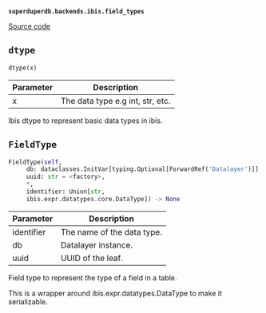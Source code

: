 **`superduperdb.backends.ibis.field_types`** 

[Source code](https://github.com/SuperDuperDB/superduperdb/blob/main/superduperdb/backends/ibis/field_types.py)

## `dtype` 

```python
dtype(x)
```
| Parameter | Description |
|-----------|-------------|
| x | The data type e.g int, str, etc. |

Ibis dtype to represent basic data types in ibis.

## `FieldType` 

```python
FieldType(self,
     db: dataclasses.InitVar[typing.Optional[ForwardRef('Datalayer')]] = None,
     uuid: str = <factory>,
     *,
     identifier: Union[str,
     ibis.expr.datatypes.core.DataType]) -> None
```
| Parameter | Description |
|-----------|-------------|
| identifier | The name of the data type. |
| db | Datalayer instance. |
| uuid | UUID of the leaf. |

Field type to represent the type of a field in a table.

This is a wrapper around ibis.expr.datatypes.DataType to make it
serializable.

